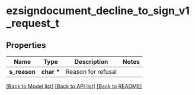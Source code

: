 # ezsigndocument_decline_to_sign_v1_request_t

## Properties
Name | Type | Description | Notes
------------ | ------------- | ------------- | -------------
**s_reason** | **char \*** | Reason for refusal | 

[[Back to Model list]](../README.md#documentation-for-models) [[Back to API list]](../README.md#documentation-for-api-endpoints) [[Back to README]](../README.md)


